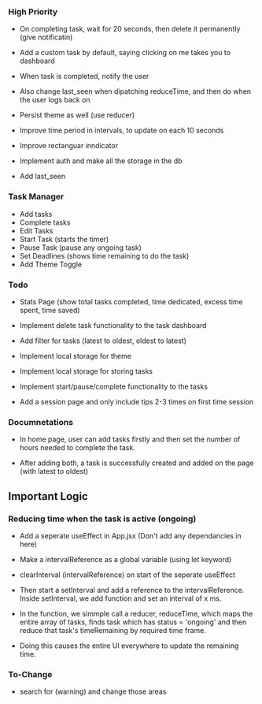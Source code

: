 ### High Priority

- On completing task, wait for 20 seconds, then delete it permanently (give notificatin)

- Add a custom task by default, saying clicking on me takes you to dashboard

- When task is completed, notify the user

- Also change last_seen when dipatching reduceTime, and then do when the user logs back on

- Persist theme as well (use reducer)

- Improve time period in intervals, to update on each 10 seconds

- Improve rectanguar inndicator

- Implement auth and make all the storage in the db

- Add last_seen



### Task Manager

- Add tasks
- Complete tasks
- Edit Tasks
- Start Task (starts the timer)
- Pause Task (pause any ongoing task)
- Set Deadlines (shows time remaining to do the task)
- Add Theme Toggle

### Todo

- Stats Page (show total tasks completed, time dedicated, excess time spent, time saved)

- Implement delete task functionality to the task dashboard
- Add filter for tasks (latest to oldest, oldest to latest)
- Implement local storage for theme
- Implement local storage for storing tasks
- Implement start/pause/complete functionality to the tasks

- Add a session page and only include tips 2-3 times on first time session

### Documnetations

- In home page, user can add tasks firstly and then set the number of hours needed to complete the task.

- After adding both, a task is successfully created and added on the page (with latest to oldest)

## Important Logic

### Reducing time when the task is active (ongoing)

- Add a seperate useEffect in App.jsx (Don't add any dependancies in here)

- Make a intervalReference as a global variable (using let keyword)
- clearInterval (intervalReference) on start of the seperate useEffect
- Then start a setInterval and add a reference to the intervalReference. Inside setInterval, we add function and set an interval of x ms.
- In the function, we simmple call a reducer, reduceTime, which maps the entire array of tasks, finds task which has status = 'ongoing' and then reduce that task's timeRemaining by required time frame.
- Doing this causes the entire UI everywhere to update the remaining time.

### To-Change

- search for (warning) and change those areas

